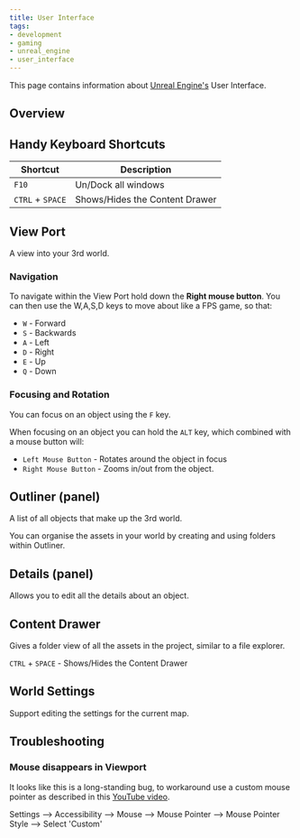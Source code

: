 ```yaml
---
title: User Interface
tags:
- development
- gaming
- unreal_engine
- user_interface
---
```


This page contains information about [Unreal Engine's](../unreal_engine) User Interface.
<!--more-->

## Overview

## Handy Keyboard Shortcuts

| Shortcut | Description |
| --- | --- |
| `F10` | Un/Dock all windows |
| `CTRL` + `SPACE` | Shows/Hides the Content Drawer |

## View Port

A view into your 3rd world.

### Navigation

To navigate within the View Port hold down the **Right mouse button**. 
You can then use the W,A,S,D keys to move about like a FPS game, so that:

* `W` - Forward
* `S` - Backwards
* `A` - Left
* `D` - Right
* `E` - Up
* `Q` - Down

### Focusing and Rotation

You can focus on an object using the `F` key.

When focusing on an object you can hold the `ALT` key, which combined with a mouse button will:
* `Left Mouse Button` - Rotates around the object in focus
* `Right Mouse Button` - Zooms in/out from the object.


## Outliner (panel)

A list of all objects that make up the 3rd world.

You can organise the assets in your world by creating and using folders within Outliner.

## Details (panel)

Allows you to edit all the details about an object.

## Content Drawer

Gives a folder view of all the assets in the project, similar to a file explorer.

`CTRL` + `SPACE` - Shows/Hides the Content Drawer

## World Settings

Support editing the settings for the current map.

## Troubleshooting

### Mouse disappears in Viewport

It looks like this is a long-standing bug, to workaround use a custom mouse pointer as described in this [YouTube video](https://www.youtube.com/watch?v=qz2sMYPAQDU).

Settings --> Accessibility --> Mouse --> Mouse Pointer --> Mouse Pointer Style --> Select 'Custom'
